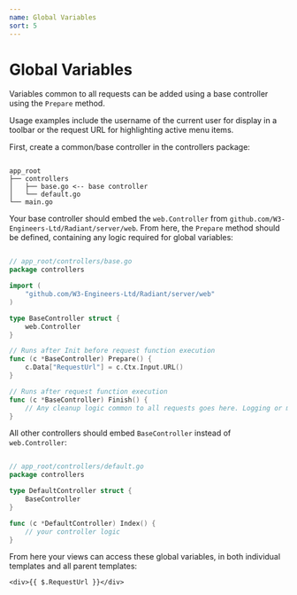 ```yaml
---
name: Global Variables
sort: 5
---
```


# Global Variables

Variables common to all requests can be added using a base controller using the `Prepare` method.

Usage examples include the username of the current user for display in a toolbar or the request URL for highlighting active menu items. 

First, create a common/base controller in the controllers package:

```

app_root
├── controllers
│   ├── base.go <-- base controller
│   └── default.go
└── main.go

```

Your base controller should embed the `web.Controller` from `github.com/W3-Engineers-Ltd/Radiant/server/web`. From here, the `Prepare` method should be defined, containing any logic required for global variables:

```go

// app_root/controllers/base.go
package controllers

import (
	"github.com/W3-Engineers-Ltd/Radiant/server/web"
)

type BaseController struct {
	web.Controller
}

// Runs after Init before request function execution
func (c *BaseController) Prepare() {
	c.Data["RequestUrl"] = c.Ctx.Input.URL()
}

// Runs after request function execution
func (c *BaseController) Finish() {
	// Any cleanup logic common to all requests goes here. Logging or metrics, for example.
}

```

All other controllers should embed `BaseController` instead of `web.Controller`:

```go

// app_root/controllers/default.go
package controllers

type DefaultController struct {
	BaseController
}

func (c *DefaultController) Index() {
	// your controller logic
}

```

From here your views can access these global variables, in both individual templates and all parent templates:

```gotemplate
<div>{{ $.RequestUrl }}</div>
```
